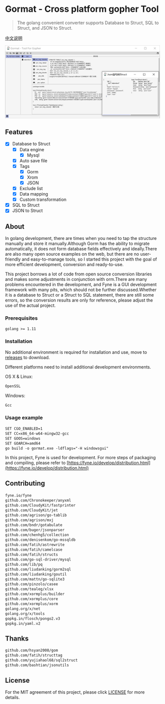 # Gormat - Cross platform gopher Tool
           
> The golang convenient converter supports Database to Struct, SQL to Struct, and JSON to Struct.

[中文说明](README_zh.md)

![image](assets/show_win.png)

## Features

- [x] Database to Struct
    - [x] Data engine
        - [x] Mysql
    - [x] Auto save file
    - [x] Tags
        - [x] Gorm
        - [x] Xrom
        - [x] JSON
    - [x] Exclude list
    - [x] Data mapping
    - [x] Custom transformation
- [x] SQL to Struct
- [x] JSON to Struct

## About

In golang development, there are times when you need to tap the structure manually and store it manually.Although Gorm has the ability to migrate automatically, it does not form database fields effectively and ideally.There are also many open source examples on the web, but there are no user-friendly and easy-to-manage tools, so I started this project with the goal of more efficient development, conversion and ready-to-use.

This project borrows a lot of code from open source conversion libraries and makes some adjustments in conjunction with orm.There are many problems encountered in the development, and Fyne is a GUI development framework with many pits, which should not be further discussed.Whether it is a database to Struct or a Struct to SQL statement, there are still some errors, so the conversion results are only for reference, please adjust the use of the actual project.

### Prerequisites 

```
golang >= 1.11
```

### Installation 

No additional environment is required for installation and use, move to [releases](https://github.com/airplayx/gormat/releases) to download.

Different platforms need to install additional development environments.

OS X & Linux:
```sh
OpenSSL
```

Windows:

```sh
Gcc
```

### Usage example

``` golang
SET CGO_ENABLED=1
SET CC=x86_64-w64-mingw32-gcc
SET GOOS=windows
SET GOARCH=amd64
go build -o gormat.exe -ldflags="-H windowsgui"
```

In this project, Fyne is used for development. For more steps of packaging and compiling, please refer to [https://fyne.io/develop/distribution.html](https://fyne.io/develop/distribution.html)

## Contributing

    fyne.io/fyne
   	github.com/Chronokeeper/anyxml
   	github.com/CloudyKit/fastprinter
   	github.com/CloudyKit/jet
   	github.com/agrison/go-tablib
   	github.com/agrison/mxj
   	github.com/bndr/gotabulate
   	github.com/buger/jsonparser
   	github.com/chenhg5/collection
   	github.com/denisenkom/go-mssqldb
   	github.com/fatih/astrewrite
   	github.com/fatih/camelcase
   	github.com/fatih/structs
   	github.com/go-sql-driver/mysql
   	github.com/lib/pq
   	github.com/liudanking/gorm2sql
   	github.com/liudanking/goutil
   	github.com/mattn/go-sqlite3
   	github.com/pinzolo/casee
   	github.com/tealeg/xlsx
   	github.com/xormplus/builder
   	github.com/xormplus/core
   	github.com/xormplus/xorm
   	golang.org/x/net
   	golang.org/x/tools
   	gopkg.in/flosch/pongo2.v3
   	gopkg.in/yaml.v2
	
## Thanks

    github.com/hsyan2008/gom
    github.com/fatih/structtag
    github.com/yujiahaol68/sql2struct
    github.com/bashtian/jsonutils

## License
For the MIT agreement of this project, please click [LICENSE](LICENSE) for more details.


